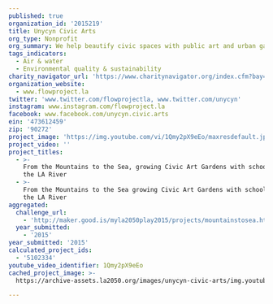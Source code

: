 ```yaml
---
published: true
organization_id: '2015219'
title: Unycyn Civic Arts
org_type: Nonprofit
org_summary: We help beautify civic spaces with public art and urban gardens.
tags_indicators:
  - Air & water
  - Environmental quality & sustainability
charity_navigator_url: 'https://www.charitynavigator.org/index.cfm?bay=search.profile&ein=473612459'
organization_website:
  - www.flowproject.la
twitter: 'www.twitter.com/flowprojectla, www.twitter.com/unycyn'
instagram: www.instagram.com/flowproject.la
facebook: www.facebook.com/unycyn.civic.arts
ein: '473612459'
zip: '90272'
project_image: 'https://img.youtube.com/vi/1Qmy2pX9eEo/maxresdefault.jpg'
project_video: ''
project_titles:
  - >-
    From the Mountains to the Sea, growing Civic Art Gardens with schools along
    the LA River
  - >-
    From the Mountains to the Sea growing Civic Art Gardens with schools along
    the LA River
aggregated:
  challenge_url:
    - 'http://maker.good.is/myla2050play2015/projects/mountainstosea.html'
  year_submitted:
    - '2015'
year_submitted: '2015'
calculated_project_ids:
  - '5102334'
youtube_video_identifier: 1Qmy2pX9eEo
cached_project_image: >-
  https://archive-assets.la2050.org/images/unycyn-civic-arts/img.youtube.com/vi/1Qmy2pX9eEo/maxresdefault.jpg

---
```

